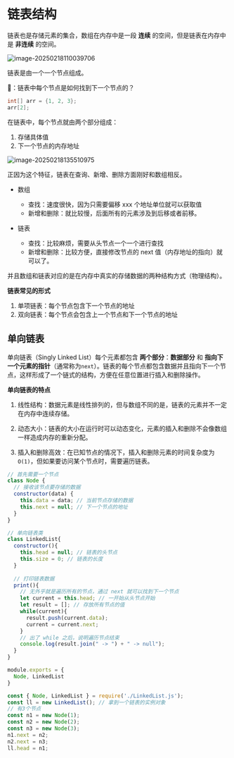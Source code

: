 # 链表结构

链表也是存储元素的集合，数组在内存中是一段 **连续** 的空间，但是链表在内存中是 **非连续** 的空间。

![image-20250218110039706](https://xiejie-typora.oss-cn-chengdu.aliyuncs.com/2025-02-18-030039.png)

链表是由一个一个节点组成。

🙋：链表中每个节点是如何找到下一个节点的？

```java
int[] arr = {1, 2, 3};
arr[2];
```

在链表中，每个节点就由两个部分组成：

1. 存储具体值
2. 下一个节点的内存地址

![image-20250218135510975](https://xiejie-typora.oss-cn-chengdu.aliyuncs.com/2025-02-18-055511.png)

正因为这个特征，链表在查询、新增、删除方面刚好和数组相反。

- 数组
  - 查找：速度很快，因为只需要偏移 xxx 个地址单位就可以获取值
  - 新增和删除：就比较慢，后面所有的元素涉及到后移或者前移。

- 链表
  - 查找：比较麻烦，需要从头节点一个一个进行查找
  - 新增和删除：比较方便，直接修改节点的 next 值（内存地址的指向）就可以了。

并且数组和链表对应的是在内存中真实的存储数据的两种结构方式（物理结构）。



**链表常见的形式**

1. 单项链表：每个节点包含下一个节点的地址
2. 双向链表：每个节点会包含上一个节点和下一个节点的地址



## 单向链表

单向链表（Singly Linked List）每个元素都包含 **两个部分**：**数据部分** 和 **指向下一个元素的指针**（通常称为`next`）。链表的每个节点都包含数据并且指向下一个节点，这样形成了一个链式的结构，方便在任意位置进行插入和删除操作。



**单向链表的特点**

1. 线性结构：数据元素是线性排列的，但与数组不同的是，链表的元素并不一定在内存中连续存储。

2. 动态大小：链表的大小在运行时可以动态变化，元素的插入和删除不会像数组一样造成内存的重新分配。
3. 插入和删除高效：在已知节点的情况下，插入和删除元素的时间复杂度为 `O(1)`，但如果要访问某个节点时，需要遍历链表。



```js
// 首先需要一个节点
class Node {
  // 接收该节点要存储的数据
  constructor(data) {
    this.data = data; // 当前节点存储的数据
    this.next = null; // 下一个节点的地址
  }
}

// 单向链表类
class LinkedList{
  constructor(){
    this.head = null; // 链表的头节点
    this.size = 0; // 链表的长度
  }
  
  // 打印链表数据
  print(){
    // 无外乎就是遍历所有的节点，通过 next 就可以找到下一个节点
    let current = this.head; // 一开始从头节点开始
    let result = []; // 存放所有节点的值
    while(current){
      result.push(current.data);
      current = current.next;
    }
    // 出了 while 之后，说明遍历节点结束
    console.log(result.join(" -> ") + " -> null");
  }
}

module.exports = {
  Node, LinkedList
}
```

```js
const { Node, LinkedList } = require('./LinkedList.js');
const ll = new LinkedList(); // 拿到一个链表的实例对象
// 有3个节点
const n1 = new Node(1);
const n2 = new Node(2);
const n3 = new Node(3);
n1.next = n2;
n2.next = n3;
ll.head = n1;
```

